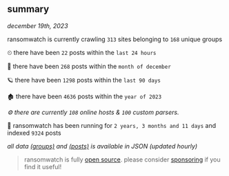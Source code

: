 
## summary
_december 19th, 2023_

ransomwatch is currently crawling `313` sites belonging to `168` unique groups

⏲ there have been `22` posts within the `last 24 hours`

🦈 there have been `268` posts within the `month of december`

🪐 there have been `1298` posts within the `last 90 days`

🏚 there have been `4636` posts within the `year of 2023`

_⚙️ there are currently `108` online hosts & `100` custom parsers._

🦕 ransomwatch has been running for `2 years, 3 months and 11 days` and indexed `9324` posts

_all data  [(groups)](http://ransomwhat.telemetry.ltd/groups) and [(posts)](http://ransomwhat.telemetry.ltd/posts) is available in JSON (updated hourly)_

> ransomwatch is fully [open source](https://github.com/joshhighet/ransomwatch#ransomwatch--). please consider [sponsoring](https://github.com/sponsors/joshhighet) if you find it useful!
